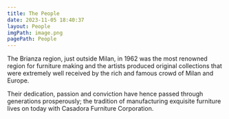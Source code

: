 ```yaml
---
title: The People
date: 2023-11-05 18:40:37
layout: People
imgPath: image.png
pagePath: People
---
```


The Brianza region, just outside Milan, in 1962 was the most renowned region for furniture making and the artists produced original collections that were extremely well received by the rich and famous crowd of Milan and Europe.

Their dedication, passion and conviction have hence passed through generations prosperously; the tradition of manufacturing exquisite furniture lives on today with Casadora Furniture Corporation.
